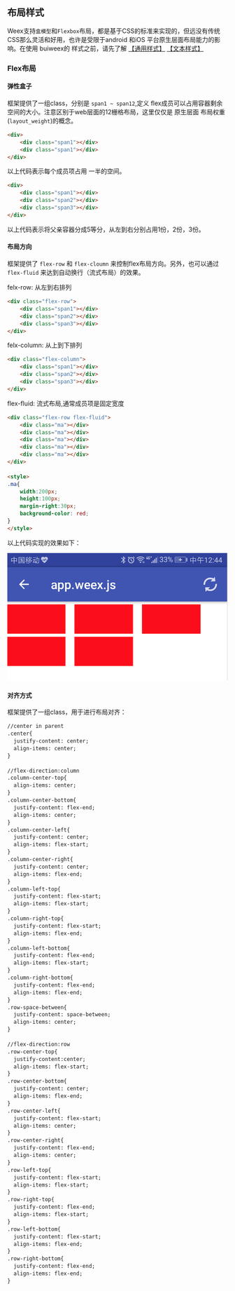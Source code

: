 ## 布局样式

Weex支持`盒模型`和`Flexbox`布局，都是基于CSS的标准来实现的，但远没有传统CSS那么灵活和好用，也许是受限于android 和iOS 平台原生层面布局能力的影响。在使用 buiweex的 样式之前，请先了解 [【通用样式】](http://weex-project.io/cn/references/common-style.html) [【文本样式】](http://weex-project.io/cn/references/text-style.html) 

### Flex布局

#### 弹性盒子

框架提供了一组class，分别是 `span1 ~ span12`,定义 flex成员可以占用容器剩余空间的大小。注意区别于web层面的12栅格布局，这里仅仅是 原生层面 布局权重(`layout_weight`)的概念。

```html
<div>
	<div class="span1"></div>
	<div class="span1"></div>
</div>

```
以上代码表示每个成员项占用 一半的空间。


```html
<div>
	<div class="span1"></div>
	<div class="span2"></div>
	<div class="span3"></div>
</div>

```
以上代码表示将父亲容器分成5等分，从左到右分别占用1份，2份，3份。

#### 布局方向

框架提供了 `flex-row` 和 `flex-cloumn` 来控制flex布局方向。另外，也可以通过`flex-fluid` 来达到自动换行（流式布局）的效果。

felx-row: 从左到右排列

```html
<div class="flex-row">
	<div class="span1"></div>
	<div class="span2"></div>
	<div class="span3"></div>
</div>

```

felx-column: 从上到下排列

```html
<div class="flex-column">
	<div class="span1"></div>
	<div class="span2"></div>
	<div class="span3"></div>
</div>

```

flex-fluid: 流式布局,通常成员项是固定宽度

```html
<div class="flex-row flex-fluid">
	<div class="ma"></div>
	<div class="ma"></div>
	<div class="ma"></div>
	<div class="ma"></div>
	<div class="ma"></div>
</div>

<style>
.ma{
	width:200px;
	height:100px;
	margin-right:30px;
	background-color: red;
}
</style>
```
以上代码实现的效果如下：

![](../assets/dev4.png)

#### 对齐方式

框架提供了一组class，用于进行布局对齐：

```html
//center in parent
.center{
  justify-content: center;
  align-items: center;
}

//flex-direction:column
.column-center-top{
  align-items: center;
}
.column-center-bottom{
  justify-content: flex-end;
  align-items: center;
}
.column-center-left{
  justify-content: center;
  align-items: flex-start;
}
.column-center-right{
  justify-content: center;
  align-items: flex-end;
}
.column-left-top{
  justify-content: flex-start;
  align-items: flex-start;
}
.column-right-top{
  justify-content: flex-start;
  align-items: flex-end;
}
.column-left-bottom{
  justify-content: flex-end;
  align-items: flex-start;
}
.column-right-bottom{
  justify-content: flex-end;
  align-items: flex-end;
}
.row-space-between{
  justify-content: space-between;
  align-items: center;
}

//flex-direction:row
.row-center-top{
  justify-content:center;
  align-items: flex-start;
}
.row-center-bottom{
  justify-content: center;
  align-items: flex-end;
}
.row-center-left{
  justify-content: flex-start;
  align-items: center;
}
.row-center-right{
  justify-content: flex-end;
  align-items: center;
}
.row-left-top{
  justify-content: flex-start;
  align-items: flex-start;
}
.row-right-top{
  justify-content: flex-end;
  align-items: flex-start;
}
.row-left-bottom{
  justify-content: flex-start;
  align-items: flex-end;
}
.row-right-bottom{
  justify-content: flex-end;
  align-items: flex-end;
}

```